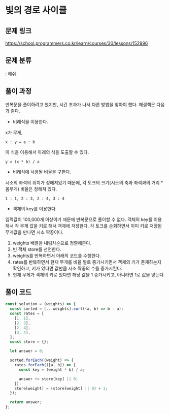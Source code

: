 # 빛의 경로 사이클

## 문제 링크

https://school.programmers.co.kr/learn/courses/30/lessons/152996

## 문제 분류

: 해쉬

## 풀이 과정

반복문을 풀이하려고 했지만, 시간 초과가 나서 다른 방법을 찾아야 했다. 해결책은 다음과 같다.

- 비례식을 이용한다.

x가 무게,

```
x : y = a : b
```

이 식을 이용해서 아래의 식을 도출할 수 있다.

```
y = (x * b) / a
```

- 비례식에 사용될 비율을 구한다.

시소의 좌석의 위치가 정해져있기 때문에, 각 토크의 크기(시소의 축과 좌석과의 거리 \* 몸무게) 비율은 정해져 있다.

```
1 : 1, 2 : 3, 2 : 4, 3 : 4
```

- 객체의 key를 이용한다.

입력값이 100,000개 이상이기 때문에 반복문으로 풀이할 수 없다. 객체의 key를 이용해서 각 무게 값을 키로 해서 객체에 저장한다.
각 토크를 순회하면서 이미 키로 저장된 무게값을 만나면 시소 짝꿍이다.

1. weights 배열을 내림차순으로 정렬해준다.
2. 빈 객체 store를 선언한다.
3. weights를 반복하면서 아래의 코드를 수행한다.
4. rates를 반복하면서 현재 무게를 비율 별로 증가시키면서 객체의 키가 존재하는지 확인하고, 키가 있다면 값만큼 시소 짝꿍의 수를 증가시킨다.
5. 현재 무게가 객체의 키로 있다면 해당 값을 1 증가시키고, 아니라면 1로 값을 넣는다.

## 풀이 코드

```js
const solution = (weights) => {
  const sorted = [...weights].sort((a, b) => b - a);
  const rates = [
    [1, 1],
    [2, 3],
    [2, 4],
    [3, 4],
  ];
  const store = {};

  let answer = 0;

  sorted.forEach((weight) => {
    rates.forEach(([a, b]) => {
      const key = (weight * b) / a;

      answer += store[key] || 0;
    });
    store[weight] = (store[weight] || 0) + 1;
  });

  return answer;
};
```
